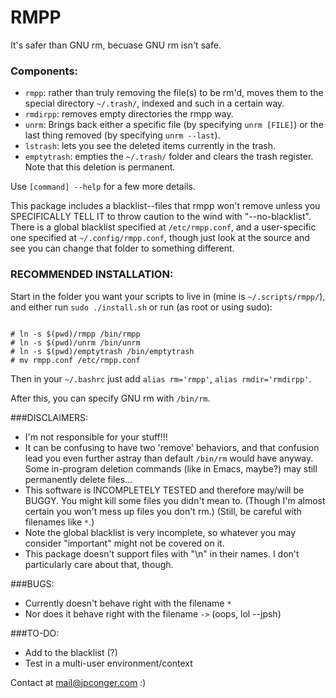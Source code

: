 # RMPP

It's safer than GNU rm, becuase GNU rm isn't safe.

### Components:
 - `rmpp`: rather than truly removing the file(s) to be rm'd, moves them to the special directory `~/.trash/`, indexed and such in a certain way.
 - `rmdirpp`: removes empty directories the rmpp way.
 - `unrm`: Brings back either a specific file (by specifying `unrm [FILE]`) or the last thing removed (by specifying `unrm --last`).
 - `lstrash`: lets you see the deleted items currently in the trash.
 - `emptytrash`: empties the `~/.trash/` folder and clears the trash register. Note that this deletion is permanent.

Use `[command] --help` for a few more details.

This package includes a blacklist--files that rmpp won't remove unless you SPECIFICALLY TELL IT to throw caution to the wind with "--no-blacklist". There is a global blacklist specified at `/etc/rmpp.conf`, and a user-specific one specified at `~/.config/rmpp.conf`, though just look at the source and see you can change that folder to something different.

### RECOMMENDED INSTALLATION:

Start in the folder you want your scripts to live in (mine is `~/.scripts/rmpp/`), and either
run `sudo ./install.sh` or run (as root or using sudo):
```
```
```
# ln -s $(pwd)/rmpp /bin/rmpp
# ln -s $(pwd)/unrm /bin/unrm
# ln -s $(pwd)/emptytrash /bin/emptytrash
# mv rmpp.conf /etc/rmpp.conf
```
Then in your `~/.bashrc` just add `alias rm='rmpp'`, `alias rmdir='rmdirpp'`.

After this, you can specify GNU rm with `/bin/rm`.

###DISCLAIMERS:
 - I'm not responsible for your stuff!!!
 - It can be confusing to have two 'remove' behaviors, and that confusion lead you even further astray than default `/bin/rm` would have anyway. Some in-program deletion commands (like in Emacs, maybe?) may still permanently delete files...
 - This software is INCOMPLETELY TESTED and therefore may/will be BUGGY. You might kill some files you didn't mean to. (Though I'm almost certain you won't mess up files you don't rm.) (Still, be careful with filenames like `*`.)
 - Note the global blacklist is very incomplete, so whatever you may consider "important" might not be covered on it.
 - This package doesn't support files with "\n" in their names. I don't particularly care about that, though.

###BUGS:
 - Currently doesn't behave right with the filename `*`
 - Nor does it behave right with the filename `->` (oops, lol --jpsh)

###TO-DO:
 - Add to the blacklist (?)
 - Test in a multi-user environment/context

Contact at mail@jpconger.com :)
